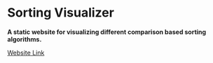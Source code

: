 # Sorting Visualizer

**A static website for visualizing different comparison based sorting algorithms.**

[Website Link](https://sorting-visualizer-steel.vercel.app/)

